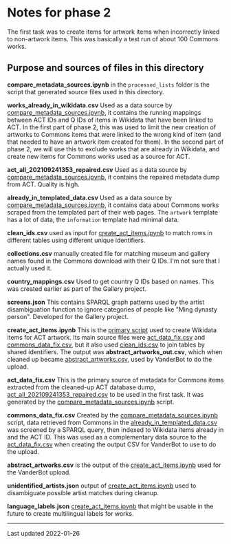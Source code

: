 # Notes for phase 2

The first task was to create items for artwork items when incorrectly linked to non-artwork items. This was basically a test run of about 100 Commons works.

## Purpose and sources of files in this directory

**compare_metadata_sources.ipynb** in the `processed_lists` folder is the script that generated source files used in this directory. 

**works_already_in_wikidata.csv** Used as a data source by [compare_metadata_sources.ipynb](), it contains the running mappings between ACT IDs and Q IDs of items in Wikidata that have been linked to ACT. In the first part of phase 2, this was used to limit the new creation of artworks to Commons items that were linked to the wrong kind of item (and that needed to have an artwork item created for them). In the second part of phase 2, we will use this to exclude works that are already in Wikidata, and create new items for Commons works used as a source for ACT. 

**act_all_202109241353_repaired.csv** Used as a data source by [compare_metadata_sources.ipynb](), it contains the repaired metadata dump from ACT. Quality is high.

**already_in_templated_data.csv** Used as a data source by [compare_metadata_sources.ipynb](), it contains data about Commons works scraped from the templated part of their web pages. The `artwork` template has a lot of data, the `information` template had minimal data.

**clean_ids.csv** used as input for [create_act_items.ipynb]() to match rows in different tables using different unique identifiers.

**collections.csv** manually created file for matching museum and gallery names found in the Commons download with their Q IDs. I'm not sure that I actually used it.

**country_mappings.csv** Used to get country Q IDs based on names. This was created earlier as part of the Gallery project.

**screens.json** This contains SPARQL graph patterns used by the artist disambiguation function to ignore categories of people like "Ming dynasty person". Developed for the Gallery project.

**create_act_items.ipynb** This is the [primary script](https://github.com/HeardLibrary/vandycite/blob/master/act/create_items/create_act_items.ipynb) used to create Wikidata items for ACT artwork. Its main source files were [act_data_fix.csv]() and [commons_data_fix.csv](), but it also used [clean_ids.csv]() to join tables by shared identifiers. The output was **abstract_artworks_out.csv**, which when cleaned up became [abstract_artworks.csv](), used by VanderBot to do the upload. 

**act_data_fix.csv** This is the primary source of metadata for Commons items extracted from the cleaned-up ACT database dump, [act_all_202109241353_repaired.csv]() to be used in the first task. It was generated by the [compare_metadata_sources.ipynb]() script.

**commons_data_fix.csv** Created by the [compare_metadata_sources.ipynb]() script, data retrieved from Commons in the [already_in_templated_data.csv]() was screened by a SPARQL query, then indexed to Wikidata items already in and the ACT ID. This was used as a complementary data source to the [act_data_fix.csv]() when creating the output CSV for VanderBot to use to do the upload.

**abstract_artworks.csv** is the output of the [create_act_items.ipynb]() used for the VanderBot upload.

**unidentified_artists.json** output of [create_act_items.ipynb]() used to disambiguate possible artist matches during cleanup.

**language_labels.json** [create_act_items.ipynb]() that might be usable in the future to create multilingual labels for works.


-----

Last updated 2022-01-26
